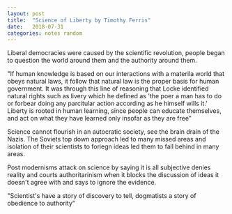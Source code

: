 ```yaml
---
layout: post
title:  "Science of Liberty by Timothy Ferris"
date:   2018-07-31
categories: notes random
---
```



Liberal democracies were caused by the scientific revolution, people began to question the world around them and the authority around them.

"If human knowledge is based on our interactions with a materila world that obeys natural laws, it follow that natural law is the proper basis for human government. It was through this line of reasoning that Locke identified natural rights such as livery which he defined as 'the poer a man has to do or forbear doing any parcitular action according as he himself wills it.' Liberty is rooted in human learning, since people can educate themselves, and act on what they have learned only insofar as they are free"

Science cannot flourish in an autocratic society, see the brain drain of the Nazis. The Soviets top down approach led to many missed areas and isolation of their scientists to foriegn ideas led them to fall behind in many areas.

Post modernisms attack on science by saying it is all subjective denies reality and courts authoritarinism when it blocks the discussion of ideas it doesn't agree with and says to ignore the evidence.

"Scientist's have a story of discovery to tell, dogmatists a story of obedience to authority"



